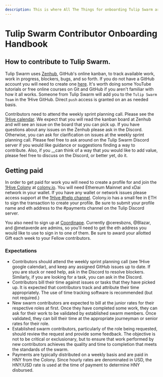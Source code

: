 ```yaml
---
description: This is where All The Things for onboarding Tulip Swarm are elucidated.
---
```


# Tulip Swarm Contributor Onboarding Handbook

## How to contribute to Tulip Swarm.

Tulip Swarm uses [Zenhub](https://app.zenhub.com/workspaces/tulip-602d5e1301c49f001508b160/board?repos=294258490), GitHub's online kanban, to track available work, work in progress, blockers, bugs, and so forth. If you do not have a GitHub account you will need to create one [here](https://github.com/). It's worth doing some YouTube tutorials or free online courses on Git and GitHub if you aren't familiar with how it all works. Someone from Tulip Swarm will add you to the `Tulip Swarm Team` in the 1Hive GitHub. Direct `push` access is granted on an as needed basis.

Contributors need to attend the weekly sprint planning call. Please see the [1Hive calendar](https://app.gitbook.com/@1hive/s/1hive/~/drafts/-MgdRBMUvmXAK3mZdIGQ/v/master/getting-started/calendar).  We expect that you will read the kanban board at Zenhub and will see an issue on the board that you can pick up. If you have questions about any issues on the Zenhub please ask in the Discord. Otherwise, you can ask for clarification on issues at the weekly sprint planning call. Please feel free to ask around on the Tulip Swarm Discord server if you would like guidance or suggestions finding a way to contribute. Also, if you __can think of a way that _you_ would like to add value, please feel free to discuss on the Discord, or better yet, do it.

## Getting paid

In order to get paid for work you will need to create a profile for and join the [1Hive Colony](https://xdai.colony.io/colony/tulip) at [colony.io](https://colony.io/). You will need Ethereum Mainnet and xDai network in your wallet. If you have any wallet or network issues please access support at the [1Hive \#help channel](https://discord.gg/MZqr8CaUJj).  Colony.io has a small fee in ETH to sign the transaction to create your profile. Be sure to submit your profile name and eth address to the \#payments channel on the Tulip Discord server.

You also need to sign up at [Coordinape](https://app.coordinape.com/team). Currently @ceresbzns, @Blazar, and @metaverde are admins, so you'll need to get the eth address you would like to use to sign in to one of them.  Be sure to award your allotted Gift each week to your Fellow contributors. 

### Expectations

* Contributors should attend the weekly sprint planning call \(see 1Hive google calendar\), and keep any assigned GitHub issues up to date. If you are stuck or need help, ask in the Discord to resolve blockers. Similarly, if you are looking for a task, you can ask in the Discord. 
* Contributors bill their time against issues or tasks that they have picked up. It is expected that contributors track and attribute their time appropriately. The use of time tracking software is recommended \(but not required.\)
* New swarm contributors are expected to bill at the junior rates for their respective roles at first. Once they have completed some work, they can ask for their work to be validated by established swarm members. Once validated, they can bill their time at the appropriate journeyman or senior rates for their role. 
* Established swarm contributors, particularly of the role being requested, should review the request and provide some feedback. The objective is not to be critical or exclusionary, but to ensure that work performed by new contributors achieves the quality and time to completion that meets the standards of the swarm. 
* Payments are typically distributed on a weekly basis and are paid in HNY from the Colony. Since hourly rates are denominated  in USD, the HNY/USD rate is used at the time of payment to determine HNY disbursed. 

